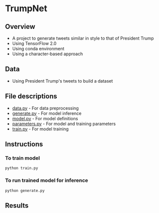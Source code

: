 # TrumpNet
## Overview
* A project to generate tweets similar in style to that of President Trump
* Using TensorFlow 2.0
* Using conda environment
* Using a character-based approach

## Data
* Using President Trump's tweets to build a dataset

## File descriptions
* [data.py](https://github.com/mikepatel/TrumpNet/blob/master/data.py) - For data preprocessing
* [generate.py](https://github.com/mikepatel/TrumpNet/blob/master/generate.py) - For model inference
* [model.py](https://github.com/mikepatel/TrumpNet/blob/master/model.py) - For model definitions
* [parameters.py](https://github.com/mikepatel/TrumpNet/blob/master/parameters.py) - For model and training parameters
* [train.py](https://github.com/mikepatel/TrumpNet/blob/master/train.py) - For model training

## Instructions
### To train model
```
python train.py
```
### To run trained model for inference
```
python generate.py
```

## Results
